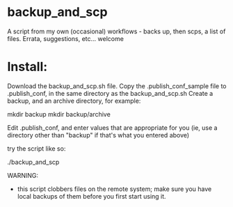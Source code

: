 backup_and_scp
==============

A script from my own (occasional) workflows - backs up, then scps, a list of files.
Errata, suggestions, etc... welcome


Install:
========

Download the backup_and_scp.sh file.
Copy the .publish_conf_sample file to .publish_conf, in the same directory as the backup_and_scp.sh
Create a backup, and an archive directory, for example:

mkdir backup
mkdir backup/archive

Edit .publish_conf, and enter values that are appropriate for you (ie, use a directory other than "backup" if that's what you entered above)

try the script like so:

./backup_and_scp

WARNING:
* this script clobbers files on the remote system; make sure you have local backups of them before you first start using it.
